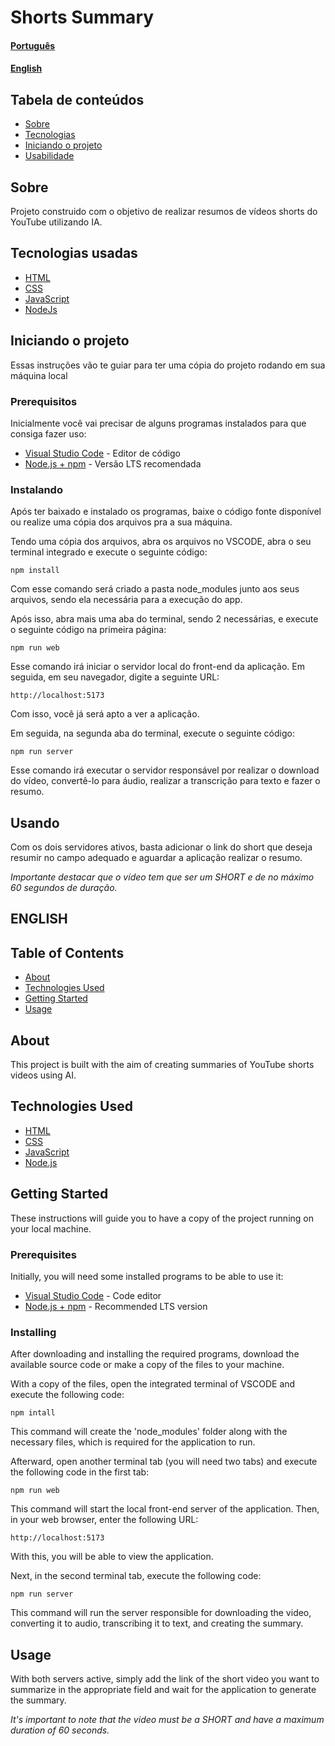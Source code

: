# Shorts Summary

#### [Português](#pt)
#### [English](#en)

## Tabela de conteúdos <a name = "pt"></a>

- [Sobre](#about)
- [Tecnologias](#built_using)
- [Iniciando o projeto](#getting_started)
- [Usabilidade](#usage)


## Sobre <a name = "about"></a>

Projeto construido com o objetivo de realizar resumos de vídeos shorts do YouTube utilizando IA.

## Tecnologias usadas <a name = "built_using"></a>

- [HTML](https://developer.mozilla.org/pt-BR/docs/Web/HTML)
- [CSS](https://developer.mozilla.org/pt-BR/docs/Web/CSS)
- [JavaScript](https://developer.mozilla.org/pt-BR/docs/Web/JavaScript)
- [NodeJs](https://nodejs.org/en/)


## Iniciando o projeto <a name = "getting_started"></a>

Essas instruções vão te guiar para ter uma cópia do projeto rodando em sua máquina local


### Prerequisitos

Inicialmente você vai precisar de alguns programas instalados para que consiga fazer uso:

- [Visual Studio Code](https://code.visualstudio.com) - Editor de código
- [Node.js + npm](https://nodejs.org/en) - Versão LTS recomendada

### Instalando

Após ter baixado e instalado os programas, baixe o código fonte disponível ou realize uma cópia dos arquivos pra a sua máquina.

Tendo uma cópia dos arquivos, abra os arquivos no VSCODE, abra o seu terminal integrado e execute o seguinte código: 
```
npm install
```
Com esse comando será criado a pasta node_modules junto aos seus arquivos, sendo ela necessária para a execução do app.

Após isso, abra mais uma aba do terminal, sendo 2 necessárias, e execute o seguinte código na primeira página:
```
npm run web
``` 
Esse comando irá iniciar o servidor local do front-end da aplicação. Em seguida, em seu navegador, digite a seguinte URL:
```
http://localhost:5173
```
Com isso, você já será apto a ver a aplicação.

Em seguida, na segunda aba do terminal, execute o seguinte código:
```
npm run server
```
Esse comando irá executar o servidor responsável por realizar o download do vídeo, convertê-lo para áudio, realizar a transcrição para texto e fazer o resumo.

## Usando <a name = "usage"></a>

Com os dois servidores ativos, basta adicionar o link do short que deseja resumir no campo adequado e aguardar a aplicação realizar o resumo.

*Importante destacar que o vídeo tem que ser um SHORT e de no máximo 60 segundos de duração.*



## ENGLISH <a name="en"></a>


## Table of Contents

- [About](#abouten)
- [Technologies Used](#built_usingen)
- [Getting Started](#getting_starteden)
- [Usage](#usageen)

## About <a name="abouten"></a>

This project is built with the aim of creating summaries of YouTube shorts videos using AI.

## Technologies Used <a name="built_usingen"></a>

- [HTML](https://developer.mozilla.org/en-US/docs/Web/HTML)
- [CSS](https://developer.mozilla.org/en-US/docs/Web/CSS)
- [JavaScript](https://developer.mozilla.org/en-US/docs/Web/JavaScript)
- [Node.js](https://nodejs.org/en/)

## Getting Started <a name="getting_starteden"></a>

These instructions will guide you to have a copy of the project running on your local machine.

### Prerequisites

Initially, you will need some installed programs to be able to use it:

- [Visual Studio Code](https://code.visualstudio.com) - Code editor
- [Node.js + npm](https://nodejs.org/en) - Recommended LTS version

### Installing

After downloading and installing the required programs, download the available source code or make a copy of the files to your machine.

With a copy of the files, open the integrated terminal of VSCODE and execute the following code:
```
npm intall
```
This command will create the 'node_modules' folder along with the necessary files, which is required for the application to run.

Afterward, open another terminal tab (you will need two tabs) and execute the following code in the first tab:
```
npm run web
```
This command will start the local front-end server of the application. Then, in your web browser, enter the following URL:
```
http://localhost:5173
```
With this, you will be able to view the application.

Next, in the second terminal tab, execute the following code:
```
npm run server
```
This command will run the server responsible for downloading the video, converting it to audio, transcribing it to text, and creating the summary.

## Usage <a name="usageen"></a>

With both servers active, simply add the link of the short video you want to summarize in the appropriate field and wait for the application to generate the summary.

*It's important to note that the video must be a SHORT and have a maximum duration of 60 seconds.*

